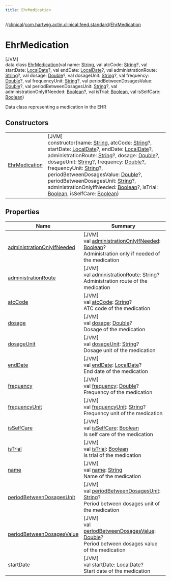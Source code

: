 ```yaml
---
title: EhrMedication
---
```

//[clinical](../../../index.html)/[com.hartwig.actin.clinical.feed.standard](../index.html)/[EhrMedication](index.html)



# EhrMedication



[JVM]\
data class [EhrMedication](index.html)(val name: [String](https://kotlinlang.org/api/latest/jvm/stdlib/kotlin/-string/index.html), val atcCode: [String](https://kotlinlang.org/api/latest/jvm/stdlib/kotlin/-string/index.html)?, val startDate: [LocalDate](https://docs.oracle.com/javase/8/docs/api/java/time/LocalDate.html)?, val endDate: [LocalDate](https://docs.oracle.com/javase/8/docs/api/java/time/LocalDate.html)?, val administrationRoute: [String](https://kotlinlang.org/api/latest/jvm/stdlib/kotlin/-string/index.html)?, val dosage: [Double](https://kotlinlang.org/api/latest/jvm/stdlib/kotlin/-double/index.html)?, val dosageUnit: [String](https://kotlinlang.org/api/latest/jvm/stdlib/kotlin/-string/index.html)?, val frequency: [Double](https://kotlinlang.org/api/latest/jvm/stdlib/kotlin/-double/index.html)?, val frequencyUnit: [String](https://kotlinlang.org/api/latest/jvm/stdlib/kotlin/-string/index.html)?, val periodBetweenDosagesValue: [Double](https://kotlinlang.org/api/latest/jvm/stdlib/kotlin/-double/index.html)?, val periodBetweenDosagesUnit: [String](https://kotlinlang.org/api/latest/jvm/stdlib/kotlin/-string/index.html)?, val administrationOnlyIfNeeded: [Boolean](https://kotlinlang.org/api/latest/jvm/stdlib/kotlin/-boolean/index.html)?, val isTrial: [Boolean](https://kotlinlang.org/api/latest/jvm/stdlib/kotlin/-boolean/index.html), val isSelfCare: [Boolean](https://kotlinlang.org/api/latest/jvm/stdlib/kotlin/-boolean/index.html))

Data class representing a medication in the EHR



## Constructors


| | |
|---|---|
| [EhrMedication](-ehr-medication.html) | [JVM]<br>constructor(name: [String](https://kotlinlang.org/api/latest/jvm/stdlib/kotlin/-string/index.html), atcCode: [String](https://kotlinlang.org/api/latest/jvm/stdlib/kotlin/-string/index.html)?, startDate: [LocalDate](https://docs.oracle.com/javase/8/docs/api/java/time/LocalDate.html)?, endDate: [LocalDate](https://docs.oracle.com/javase/8/docs/api/java/time/LocalDate.html)?, administrationRoute: [String](https://kotlinlang.org/api/latest/jvm/stdlib/kotlin/-string/index.html)?, dosage: [Double](https://kotlinlang.org/api/latest/jvm/stdlib/kotlin/-double/index.html)?, dosageUnit: [String](https://kotlinlang.org/api/latest/jvm/stdlib/kotlin/-string/index.html)?, frequency: [Double](https://kotlinlang.org/api/latest/jvm/stdlib/kotlin/-double/index.html)?, frequencyUnit: [String](https://kotlinlang.org/api/latest/jvm/stdlib/kotlin/-string/index.html)?, periodBetweenDosagesValue: [Double](https://kotlinlang.org/api/latest/jvm/stdlib/kotlin/-double/index.html)?, periodBetweenDosagesUnit: [String](https://kotlinlang.org/api/latest/jvm/stdlib/kotlin/-string/index.html)?, administrationOnlyIfNeeded: [Boolean](https://kotlinlang.org/api/latest/jvm/stdlib/kotlin/-boolean/index.html)?, isTrial: [Boolean](https://kotlinlang.org/api/latest/jvm/stdlib/kotlin/-boolean/index.html), isSelfCare: [Boolean](https://kotlinlang.org/api/latest/jvm/stdlib/kotlin/-boolean/index.html)) |


## Properties


| Name | Summary |
|---|---|
| [administrationOnlyIfNeeded](administration-only-if-needed.html) | [JVM]<br>val [administrationOnlyIfNeeded](administration-only-if-needed.html): [Boolean](https://kotlinlang.org/api/latest/jvm/stdlib/kotlin/-boolean/index.html)?<br>Administration only if needed of the medication |
| [administrationRoute](administration-route.html) | [JVM]<br>val [administrationRoute](administration-route.html): [String](https://kotlinlang.org/api/latest/jvm/stdlib/kotlin/-string/index.html)?<br>Administration route of the medication |
| [atcCode](atc-code.html) | [JVM]<br>val [atcCode](atc-code.html): [String](https://kotlinlang.org/api/latest/jvm/stdlib/kotlin/-string/index.html)?<br>ATC code of the medication |
| [dosage](dosage.html) | [JVM]<br>val [dosage](dosage.html): [Double](https://kotlinlang.org/api/latest/jvm/stdlib/kotlin/-double/index.html)?<br>Dosage of the medication |
| [dosageUnit](dosage-unit.html) | [JVM]<br>val [dosageUnit](dosage-unit.html): [String](https://kotlinlang.org/api/latest/jvm/stdlib/kotlin/-string/index.html)?<br>Dosage unit of the medication |
| [endDate](end-date.html) | [JVM]<br>val [endDate](end-date.html): [LocalDate](https://docs.oracle.com/javase/8/docs/api/java/time/LocalDate.html)?<br>End date of the medication |
| [frequency](frequency.html) | [JVM]<br>val [frequency](frequency.html): [Double](https://kotlinlang.org/api/latest/jvm/stdlib/kotlin/-double/index.html)?<br>Frequency of the medication |
| [frequencyUnit](frequency-unit.html) | [JVM]<br>val [frequencyUnit](frequency-unit.html): [String](https://kotlinlang.org/api/latest/jvm/stdlib/kotlin/-string/index.html)?<br>Frequency unit of the medication |
| [isSelfCare](is-self-care.html) | [JVM]<br>val [isSelfCare](is-self-care.html): [Boolean](https://kotlinlang.org/api/latest/jvm/stdlib/kotlin/-boolean/index.html)<br>Is self care of the medication |
| [isTrial](is-trial.html) | [JVM]<br>val [isTrial](is-trial.html): [Boolean](https://kotlinlang.org/api/latest/jvm/stdlib/kotlin/-boolean/index.html)<br>Is trial of the medication |
| [name](name.html) | [JVM]<br>val [name](name.html): [String](https://kotlinlang.org/api/latest/jvm/stdlib/kotlin/-string/index.html)<br>Name of the medication |
| [periodBetweenDosagesUnit](period-between-dosages-unit.html) | [JVM]<br>val [periodBetweenDosagesUnit](period-between-dosages-unit.html): [String](https://kotlinlang.org/api/latest/jvm/stdlib/kotlin/-string/index.html)?<br>Period between dosages unit of the medication |
| [periodBetweenDosagesValue](period-between-dosages-value.html) | [JVM]<br>val [periodBetweenDosagesValue](period-between-dosages-value.html): [Double](https://kotlinlang.org/api/latest/jvm/stdlib/kotlin/-double/index.html)?<br>Period between dosages value of the medication |
| [startDate](start-date.html) | [JVM]<br>val [startDate](start-date.html): [LocalDate](https://docs.oracle.com/javase/8/docs/api/java/time/LocalDate.html)?<br>Start date of the medication |

